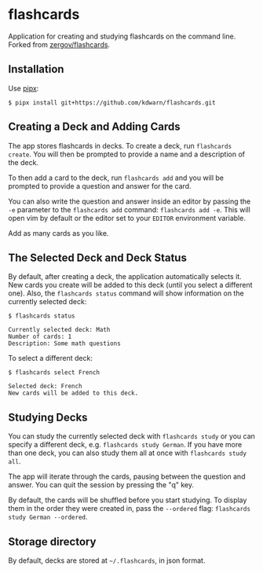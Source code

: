 # flashcards

Application for creating and studying flashcards on the command line. Forked from [zergov/flashcards](https://github.com/zergov/flashcards).

## Installation

Use [pipx](https://github.com/pipxproject/pipx):

```
$ pipx install git+https://github.com/kdwarn/flashcards.git
```

## Creating a Deck and Adding Cards

The app stores flashcards in decks. To create a deck, run `flashcards create`. You will then be prompted to provide a name and a description of the deck.

To then add a card to the deck, run `flashcards add` and you will be prompted to provide a question and answer for the card.

You can also write the question and answer inside an editor by passing the `-e` parameter to the `flashcards add` command: `flashcards add -e`. This will open vim by default or the editor set to your `EDITOR` environment variable.

Add as many cards as you like.

## The Selected Deck and Deck Status

By default, after creating a deck, the application automatically selects it. New cards you create will be added to this deck (until you select a different one). Also, the `flashcards status` command will show information on the currently selected deck:

```
$ flashcards status

Currently selected deck: Math
Number of cards: 1
Description: Some math questions
```

To select a different deck:

```
$ flashcards select French

Selected deck: French
New cards will be added to this deck.
```

## Studying Decks

You can study the currently selected deck with `flashcards study` or you can specify a different deck, e.g. `flashcards study German`. If you have more than one deck, you can also study them all at once with `flashcards study all`.

The app will iterate through the cards, pausing between the question and answer. You can quit the session by pressing the "q" key.

By default, the cards will be shuffled before you start studying. To display them in the order they were created in, pass the `--ordered` flag: `flashcards study German --ordered`.

## Storage directory

By default, decks are stored at `~/.flashcards`, in json format.

